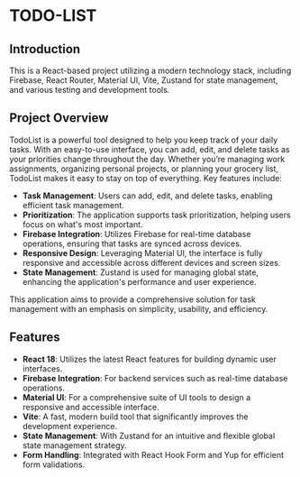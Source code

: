 # TODO-LIST

## Introduction

This is a React-based project utilizing a modern technology stack, including Firebase, React Router, Material UI, Vite, Zustand for state management, and various testing and development tools.

## Project Overview

TodoList is a powerful tool designed to help you keep track of your daily tasks. With an easy-to-use interface, you can add, edit, and delete tasks as your priorities change throughout the day. Whether you’re managing work assignments, organizing personal projects, or planning your grocery list, TodoList makes it easy to stay on top of everything. Key features include:

- **Task Management**: Users can add, edit, and delete tasks, enabling efficient task management.
- **Prioritization**: The application supports task prioritization, helping users focus on what's most important.
- **Firebase Integration**: Utilizes Firebase for real-time database operations, ensuring that tasks are synced across devices.
- **Responsive Design**: Leveraging Material UI, the interface is fully responsive and accessible across different devices and screen sizes.
- **State Management**: Zustand is used for managing global state, enhancing the application's performance and user experience.

This application aims to provide a comprehensive solution for task management with an emphasis on simplicity, usability, and efficiency.

## Features

- **React 18**: Utilizes the latest React features for building dynamic user interfaces.
- **Firebase Integration**: For backend services such as real-time database operations.
- **Material UI**: For a comprehensive suite of UI tools to design a responsive and accessible interface.
- **Vite**: A fast, modern build tool that significantly improves the development experience.
- **State Management**: With Zustand for an intuitive and flexible global state management strategy.
- **Form Handling**: Integrated with React Hook Form and Yup for efficient form validations.
